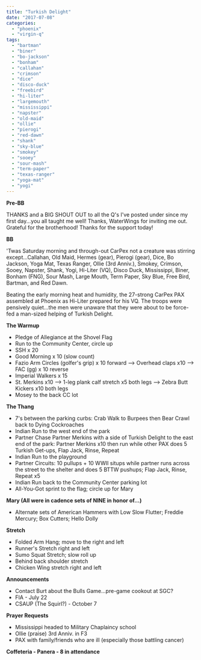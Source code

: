 ```yaml
---
title: "Turkish Delight"
date: "2017-07-08"
categories: 
  - "phoenix"
  - "virgin-q"
tags: 
  - "bartman"
  - "biner"
  - "bo-jackson"
  - "bonham"
  - "callahan"
  - "crimson"
  - "dice"
  - "disco-duck"
  - "freebird"
  - "hi-liter"
  - "largemouth"
  - "mississippi"
  - "napster"
  - "old-maid"
  - "ollie"
  - "pierogi"
  - "red-dawn"
  - "shank"
  - "sky-blue"
  - "smokey"
  - "sooey"
  - "sour-mash"
  - "term-paper"
  - "texas-ranger"
  - "yoga-mat"
  - "yogi"
---
```


**Pre-BB**

THANKS and a BIG SHOUT OUT to all the Q's I've posted under since my first day...you all taught me well! Thanks, WaterWings for inviting me out. Grateful for the brotherhood! Thanks for the support today!

**BB**

'Twas Saturday morning and through-out CarPex not a creature was stirring except...Callahan, Old Maid, Hermes (gear), Pierogi (gear), Dice, Bo Jackson, Yoga Mat, Texas Ranger, Ollie (3rd Anniv.), Smokey, Crimson, Sooey, Napster, Shank, Yogi, Hi-Liter (VQ), Disco Duck, Mississippi, Biner, Bonham (FNG), Sour Mash, Large Mouth, Term Paper, Sky Blue, Free Bird, Bartman, and Red Dawn.

Beating the early morning heat and humidity, the 27-strong CarPex PAX assembled at Phoenix as Hi-Liter prepared for his VQ. The troops were pensively quiet...the men were unaware that they were about to be force-fed a man-sized helping of Turkish Delight.

**The Warmup**

- Pledge of Allegiance at the Shovel Flag
- Run to the Community Center, circle up
- SSH x 20
- Good Morning x 10 (slow count)
- Fazio Arm Circles (golfer's grip) x 10 forward --> Overhead claps x10 --> FAC (gg) x 10 reverse
- Imperial Walkers x 15
- St. Merkins x10 --> 1-leg plank calf stretch x5 both legs --> Zebra Butt Kickers x10 both legs
- Mosey to the back CC lot

**The Thang**

- 7's between the parking curbs: Crab Walk to Burpees then Bear Crawl back to Dying Cockroaches
- Indian Run to the west end of the park
- Partner Chase Partner Merkins with a side of Turkish Delight to the east end of the park: Partner Merkins x10 then run while other PAX does 5 Turkish Get-ups, Flap Jack, Rinse, Repeat
- Indian Run to the playground
- Partner Circuits: 10 pullups + 10 WWII situps while partner runs across the street to the shelter and does 5 BTTW pushups; Flap Jack, Rinse, Repeat x5
- Indian Run back to the Community Center parking lot
- All-You-Got sprint to the flag; circle up for Mary

**Mary (All were in cadence sets of NINE in honor of...)**

- Alternate sets of American Hammers with Low Slow Flutter; Freddie Mercury; Box Cutters; Hello Dolly

**Stretch**

- Folded Arm Hang; move to the right and left
- Runner's Stretch right and left
- Sumo Squat Stretch; slow roll up
- Behind back shoulder stretch
- Chicken Wing stretch right and left

**Announcements**

- Contact Burt about the Bulls Game...pre-game cookout at SGC?
- FIA - July 22
- CSAUP (The Squirl?) - October 7

**Prayer Requests**

- Mississippi headed to Military Chaplaincy school
- Ollie (praise) 3rd Anniv. in F3
- PAX with family/friends who are ill (especially those battling cancer)

**Coffeteria - Panera - 8 in attendance**
